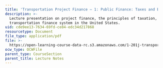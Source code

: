 ```yaml
---
title: 'Transportation Project Finance — 1: Public Finance: Taxes and Bonds'
description: >-
  Lecture presentation on project finance, the principles of taxation, and the
  transportation finance system in the United States.
uid: cde9ee13-7634-69fd-ce84-edc34d217868
resourcetype: Document
file_type: application/pdf
file: >-
  https://open-learning-course-data-rc.s3.amazonaws.com/1-201j-transportation-systems-analysis-demand-and-economics-fall-2008/cde9ee13763469fdce84edc34d217868_MIT1_201JF08_lec19.pdf
ocw_type: OCWFile
parent_type: CourseSection
parent_title: Lecture Notes
---
```

